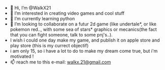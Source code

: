 - 👋 Hi, I’m @WalkX21
- 👀 I’m interested in creating video games and cool stuff
- 🌱 I’m currently learning python
- 💞️ I’m looking to collaborate on a futur 2d game (like undertale*, or like pokemon red.., with some sea of stars* graphics or mecanics(the fact that you can fight someone, talk to some pnj's..).
- I wish i could one day make my game, and publish it on apple store and play store (this is my currect objectif)
- i am only 15, so i have a lot to do to make my dream come true, but i'm motivated !
- 📫 reach me to this e-mail: walkx.21@gmail.com

<!---
WalkX21/WalkX21 is a ✨ special ✨ repository because its `README.md` (this file) appears on your GitHub profile.
You can click the Preview link to take a look at your changes.
--->
